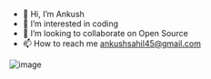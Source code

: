- 👋 Hi, I’m Ankush
- 👀 I’m interested in coding 
- 💞️ I’m looking to collaborate on Open Source
- 📫 How to reach me ankushsahil45@gmail.com


![image](https://user-images.githubusercontent.com/83535682/117481408-96772f00-af80-11eb-9ef0-0f6dc5c3a935.png)
<!---
ankushs24/ankushs24 is a ✨ special ✨ repository because its `README.md` (this file) appears on your GitHub profile.
You can click the Preview link to take a look at your changes.
--->
